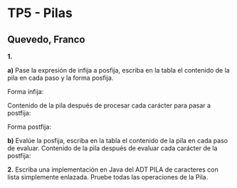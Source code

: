 # TP5 - Pilas
## Quevedo, Franco


**1.**

**a)** Pase la expresión de infija a posfija, escriba en la tabla el contenido de la pila en cada paso y la forma posfija.

Forma infija:



Contenido de la pila después de procesar cada carácter para pasar a postfija:



Forma postfija:



**b)** Evalúe la posfija, escriba en la tabla el contenido de la pila en cada paso de evaluar. 
Contenido de la pila después de evaluar cada carácter de la postfija:

**2.** Escriba una implementación en Java del ADT PILA de caracteres con lista simplemente enlazada. Pruebe todas las operaciones de la Pila.
